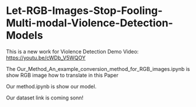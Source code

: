 # Let-RGB-Images-Stop-Fooling-Multi-modal-Violence-Detection-Models

This is a new work for Violence Detection 
Demo Video: https://youtu.be/cWDb_V5WQOY

The Our_Method_An_example_conversion_method_for_RGB_images.ipynb is show RGB image how to translate in this Paper

Our method.ipynb is show our model.

Our dataset link is coming sonn!
